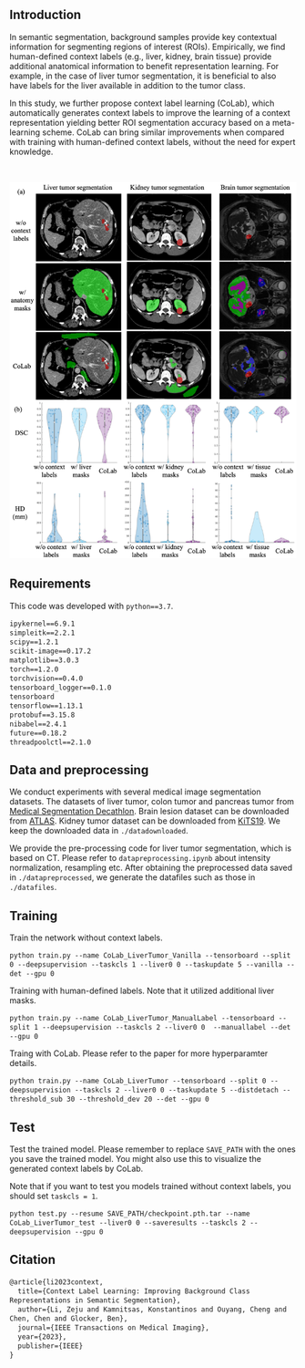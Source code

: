 ## Introduction

In semantic segmentation, background samples provide key contextual information for segmenting regions of interest (ROIs). Empirically, we find human-defined context labels (e.g., liver, kidney, brain tissue) provide additional anatomical information to benefit representation learning. For example, in the case of liver tumor segmentation, it is beneficial to also have labels for the liver available in addition to the tumor class. 

In this study, we further propose context label learning (CoLab), which automatically generates context labels to improve the learning of a context representation yielding better ROI segmentation accuracy based on a meta-learning scheme. CoLab can bring similar improvements when compared with training with human-defined context labels, without the need for expert knowledge.

<br/> <div align=center><img src="figs/MethodOverview.png" width="700px"/></div>

## Requirements

This code was developed with `python==3.7`.

```
ipykernel==6.9.1
simpleitk==2.2.1
scipy==1.2.1
scikit-image==0.17.2
matplotlib==3.0.3
torch==1.2.0
torchvision==0.4.0
tensorboard_logger==0.1.0
tensorboard
tensorflow==1.13.1
protobuf==3.15.8
nibabel==2.4.1
future==0.18.2
threadpoolctl==2.1.0
```

## Data and preprocessing

We conduct experiments with several medical image segmentation datasets. The datasets of liver tumor, colon tumor and pancreas tumor from [Medical Segmentation Decathlon](https://drive.google.com/drive/folders/1HqEgzS8BV2c7xYNrZdEAnrHk7osJJ--2). Brain lesion dataset can be downloaded from [ATLAS](http://fcon_1000.projects.nitrc.org/indi/retro/atlas.html). Kidney tumor dataset can be downloaded from [KiTS19](https://github.com/neheller/kits19). We keep the downloaded data in `./datadownloaded`.

We provide the pre-processing code for liver tumor segmentation, which is based on CT. Please refer to `datapreprocessing.ipynb` about intensity normalization, resampling etc. After obtaining the preprocessed data saved in `./datapreprocessed`, we generate the datafiles such as those in `./datafiles`.

## Training

Train the network without context labels.

```
python train.py --name CoLab_LiverTumor_Vanilla --tensorboard --split 0 --deepsupervision --taskcls 1 --liver0 0 --taskupdate 5 --vanilla --det --gpu 0
```

Training with human-defined labels. Note that it utilized additional liver masks.

```
python train.py --name CoLab_LiverTumor_ManualLabel --tensorboard --split 1 --deepsupervision --taskcls 2 --liver0 0  --manuallabel --det --gpu 0
```

Traing with CoLab. Please refer to the paper for more hyperparamter details.

```
python train.py --name CoLab_LiverTumor --tensorboard --split 0 --deepsupervision --taskcls 2 --liver0 0 --taskupdate 5 --distdetach --threshold_sub 30 --threshold_dev 20 --det --gpu 0
```

## Test

Test the trained model. Please remember to replace `SAVE_PATH` with the ones you save the trained model. You might also use this to visualize the generated context labels by CoLab.

Note that if you want to test you models trained without context labels, you should set `taskcls = 1`.

```
python test.py --resume SAVE_PATH/checkpoint.pth.tar --name CoLab_LiverTumor_test --liver0 0 --saveresults --taskcls 2 --deepsupervision --gpu 0
```


## Citation

```
@article{li2023context,
  title={Context Label Learning: Improving Background Class Representations in Semantic Segmentation},
  author={Li, Zeju and Kamnitsas, Konstantinos and Ouyang, Cheng and Chen, Chen and Glocker, Ben},
  journal={IEEE Transactions on Medical Imaging},
  year={2023},
  publisher={IEEE}
}
```